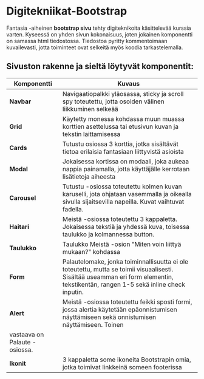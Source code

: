 # Digitekniikat-Bootstrap

Fantasia -aiheinen **bootstrap sivu** tehty digiteknikoita käsittelevää kurssia varten. Kyseessä on yhden sivun kokonaisuus, joten jokainen komponentti on samassa html tiedostossa. Tiedostoa pyritty kommentoimaan kuvailevasti, jotta toiminteet ovat selkeitä myös koodia tarkastelemalla.

## Sivuston rakenne ja sieltä löytyvät komponentit:

| Komponentti       | Kuvaus |
|-------------------|--------|
| **Navbar**       | Navigaatiopalkki yläosassa, sticky ja scroll spy toteutettu, jotta osoiden välinen liikkuminen selkeää |
| **Grid** | Käytetty monessa kohdassa muun muassa korttien asettelussa tai etusivun kuvan ja tekstin laittamisessa |
| **Cards**        | Tutustu osiossa 3 korttia, jotka sisältävät tietoa erilaisia fantasiaan liittyvistä asioista |
| **Modal**        | Jokaisessa kortissa on modaali, joka aukeaa nappia painamalla, jotta käyttäjälle kerrotaan lisätietoja aiheesta |
| **Carousel**       | Tutustu -osiossa toteutettu kolmen kuvan karuselli, jota ohjataan vasemmalla ja oikealla sivulla sijaitsevilla napeilla. Kuvat vaihtuvat fadella. |
| **Haitari** | Meistä -osiossa toteutettu 3 kappaletta. Jokaisessa tekstiä ja yhdessä kuva, toisessa taulukko ja kolmannessa button. |
| **Taulukko**| Taulukko Meistä -osion "Miten voin liittyä mukaan?" kohdassa |
| **Form** | Palautelomake, jonka toiminnallisuutta ei ole toteutettu, mutta se toimii visuaalisesti. Sisältää useamman eri form elementin, tekstikentän, rangen 1-5 sekä inline check inputin. |
| **Alert** | Meistä -osiossa toteutettu feikki sposti formi, jossa alertia käytetään epäonnistumisen näyttämiseen sekä onnistumisen näyttämiseen. Toinen
vastaava on Palaute -osiossa. |
| **Ikonit** | 3 kappaletta some ikoneita Bootstrapin omia, jotka toimivat linkkeinä someen footerissa |